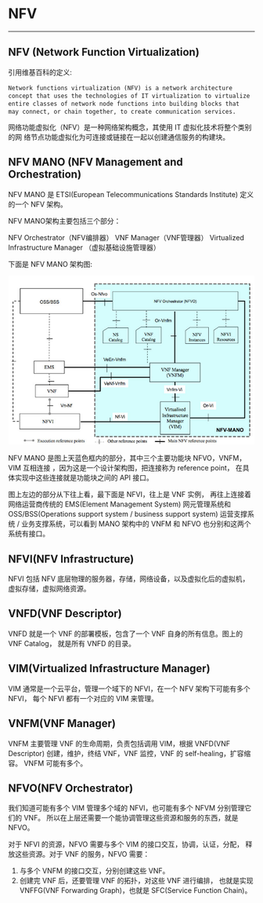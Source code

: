 # NFV

---

## NFV (Network Function Virtualization)

引用维基百科的定义:

    Network functions virtualization (NFV) is a network architecture 
    concept that uses the technologies of IT virtualization to virtualize 
    entire classes of network node functions into building blocks that 
    may connect, or chain together, to create communication services.

网络功能虚拟化（NFV）是一种网络架构概念，其使用 IT 虚拟化技术将整个类别的网
络节点功能虚拟化为可连接或链接在一起以创建通信服务的构建块。

## NFV MANO (NFV Management and Orchestration)

NFV MANO 是 ETSI(European Telecommunications Standards Institute) 定义的一个 
NFV 架构。

NFV MANO架构主要包括三个部分：

NFV Orchestrator（NFV编排器）
VNF Manager（VNF管理器）
Virtualized Infrastructure Manager （虚拟基础设施管理器）

下面是 NFV MANO 架构图:

 ![mano][1]

NFV MANO  是图上天蓝色框内的部分，其中三个主要功能块 NFVO，VNFM，VIM 互相连接
，因为这是一个设计架构图，把连接称为 reference point，
在具体实现中这些连接就是功能块之间的 API 接口。

图上左边的部分从下往上看，最下面是 NFVI，往上是 VNF 实例，
再往上连接着网络运营商传统的 EMS(Element Management System) 网元管理系统和 
OSS/BSS(Operations support system / business support system) 运营支撑系统 / 
业务支撑系统，可以看到 MANO 架构中的 VNFM 和 NFVO 也分别和这两个系统有接口。

## NFVI(NFV Infrastructure)

NFVI 包括 NFV 底层物理的服务器，存储，网络设备，以及虚拟化后的虚拟机，虚拟存储，虚拟网络资源。


## VNFD(VNF Descriptor)

VNFD 就是一个 VNF 的部署模板，包含了一个 VNF 自身的所有信息。图上的 VNF Catalog，
就是所有 VNFD 的目录。


## VIM(Virtualized Infrastructure Manager)

VIM 通常是一个云平台，管理一个域下的 NFVI，在一个 NFV 架构下可能有多个 NFVI，
每个 NFVI 都有一个对应的 VIM 来管理。


## VNFM(VNF Manager)

VNFM 主要管理 VNF 的生命周期，负责包括调用 VIM，根据 VNFD(VNF Descriptor) 
创建，维护，终结 VNF，VNF 监控，VNF 的 self-healing，扩容缩容。
VNFM 可能有多个。


## NFVO(NFV Orchestrator)

我们知道可能有多个 VIM 管理多个域的 NFVI，也可能有多个 NFVM 分别管理它们的 VNF。
所以在上层还需要一个能协调管理这些资源和服务的东西，就是 NFVO。

对于 NFVI 的资源，NFVO 需要与多个 VIM 的接口交互，协调，认证，分配，
释放这些资源。对于 VNF 的服务，NFVO 需要：

1. 与多个 VNFM 的接口交互，分别创建这些 VNF。
2. 创建完 VNF 后，还要管理 VNF 的拓扑，对这些 VNF 进行编排，
也就是实现 VNFFG(VNF Forwarding Graph)，也就是 SFC(Service Function Chain)。



[1]: ../../images/sdn/mano.png
